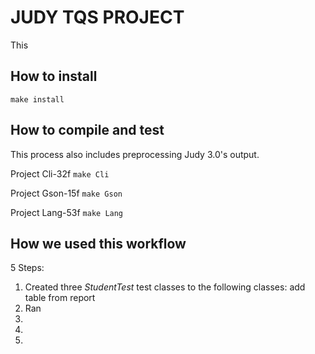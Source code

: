 # JUDY TQS PROJECT

This 

## How to install
``make install``

## How to compile and test
This process also includes preprocessing Judy 3.0's output.

Project Cli-32f
``make Cli``

Project Gson-15f
``make Gson``

Project Lang-53f
``make Lang``

## How we used this workflow
5 Steps:

1. Created three _StudentTest_ test classes to the following classes:
add table from report
2. Ran 
3. 
4. 
5. 
